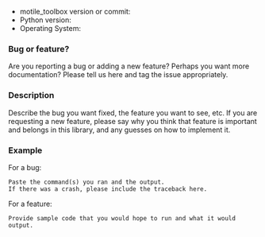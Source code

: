* motile_toolbox version or commit:
* Python version:
* Operating System:

### Bug or feature?

Are you reporting a bug or adding a new feature? Perhaps you want more documentation?
Please tell us here and tag the issue appropriately.

### Description

Describe the bug you want fixed, the feature you want to see, etc.
If you are requesting a new feature, please say why you think that feature is important and belongs in this library, and any guesses on how to implement it.

### Example

For a bug:
```
Paste the command(s) you ran and the output.
If there was a crash, please include the traceback here.
```

For a feature:
```
Provide sample code that you would hope to run and what it would output.
```
